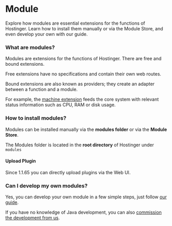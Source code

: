 # Module

<web-summary>
Explore how modules are essential extensions for the functions of Hostinger. Learn how to install them manually or via the Module Store, and even develop your own with our guide.
</web-summary>

### What are modules?

Modules are extensions for the functions of Hostinger. There are free and bound extensions.

Free extensions have no specifications and contain their own web routes.

Bound extensions are also known as providers; they create an adapter between a function and a module.

For example, the [machine extension](Machine-module.topic) feeds the core system with relevant status information such
as CPU, RAM or disk usage.

### How to install modules?

Modules can be installed manually via the **modules folder** or via the **Module Store**.

The Modules folder is located in the **root directory** of Hostinger under ``modules``

#### Upload Plugin

<note>
Since 1.1.65 you can directly upload plugins via the Web UI.
</note>

### Can I develop my own modules?

Yes, you can develop your own module in a few simple steps, just follow [our guide](Introduction.md).

If you have no knowledge of Java development, you can also [commission
the development from us](Introduction.md#deployment).